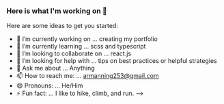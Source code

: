 ### Here is what I'm working on 👋


Here are some ideas to get you started:

- 🔭 I’m currently working on ... creating my portfolio
- 🌱 I’m currently learning ... scss and typescript
- 👯 I’m looking to collaborate on ... react.js
- 🤔 I’m looking for help with ... tips on best practices or helpful strategies
- 💬 Ask me about ... Anything
- 📫 How to reach me: ...  armanning253@gmail.com
- 😄 Pronouns: ... He/Him
- ⚡ Fun fact: ... I like to hike, climb, and run.
-->
